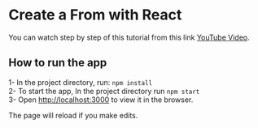 # Create a From with React

You can watch step by step of this tutorial from this link [YouTube Video](https://youtu.be/OoPDzsSYif0).

## How to run the app
1- In the project directory, run: `npm install`\
2- To start the app, In the project directory run `npm start`\
3- Open [http://localhost:3000](http://localhost:3000) to view it in the browser.

The page will reload if you make edits.

